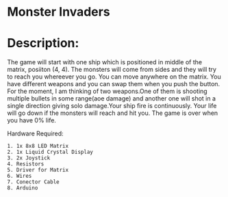 # Monster Invaders

# Description:

  The game will start with one ship which is positioned in middle of the matrix, posiiton (4, 4). The monsters will come from sides and they will try to reach you whereever you go. You can move anywhere on the matrix. You have different weapons and you can swap them when you push the button. For the moment, I am thinking of two weapons.One of them is shooting multiple bullets in some range(aoe damage) and another one will shot in a single direction giving solo damage.Your ship fire is continuously. Your life will go down if the monsters will reach and hit you. The game is over when you have 0% life.
  
 
Hardware Required:

    1. 1x 8x8 LED Matrix
    2. 1x Liquid Crystal Display
    3. 2x Joystick
    4. Resistors
    5. Driver for Matrix
    6. Wires
    7. Conector Cable
    8. Arduino


  
  

